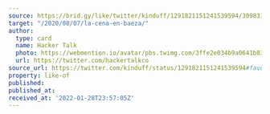 ```yaml
---
source: https://brid.gy/like/twitter/kinduff/1291821151241539594/3098316150
target: "/2020/08/07/la-cena-en-baeza/"
author:
  type: card
  name: Hacker Talk
  photo: https://webmention.io/avatar/pbs.twimg.com/3ffe2e034b9a0641b833cbd846f2b2754d46aa1776c128463e45dd2d38d280d7.jpg
  url: https://twitter.com/hackertalkco
source_url: https://twitter.com/kinduff/status/1291821151241539594#favorited-by-3098316150
property: like-of
published:
published_at:
received_at: '2022-01-28T23:57:05Z'
---
```


